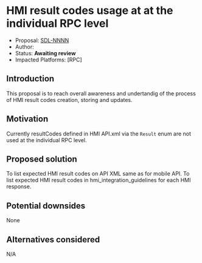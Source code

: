 # HMI result codes usage at at the individual RPC level

* Proposal: [SDL-NNNN](NNNN-filename.md)
* Author: 
* Status: **Awaiting review**
* Impacted Platforms: [RPC]

## Introduction

This proposal is to reach overall awareness and undertandig of the process of HMI result codes creation, storing and updates.

## Motivation

Currently resultCodes defined in HMI API.xml via the `Result` enum are not used at the individual RPC level.

## Proposed solution
To list expected HMI result codes on API XML same as for mobile API.
To list expected HMI result codes in hmi_integration_guidelines for each HMI response.

## Potential downsides
None

## Alternatives considered
N/A
